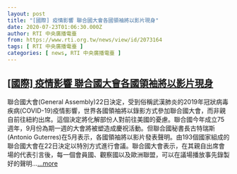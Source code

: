 ```yaml
---
layout: post
title: "[國際] 疫情影響 聯合國大會各國領袖將以影片現身"
date: 2020-07-23T01:06:30.000Z
author: RTI 中央廣播電臺
from: https://www.rti.org.tw/news/view/id/2073164
tags: [ RTI 中央廣播電臺 ]
categories: [ news, RTI 中央廣播電臺 ]
---
```

<!--1595466390000-->
[[國際] 疫情影響 聯合國大會各國領袖將以影片現身](https://www.rti.org.tw/news/view/id/2073164)
------

<div>
聯合國大會(General Assembly)22日決定，受到俗稱武漢肺炎的2019年冠狀病毒疾病(COVID-19)疫情影響，世界各國領袖將以錄影方式參加聯合國大會，而非親自前往紐約出席。這個決定將化解部份人對前往美國的憂慮。聯合國今年成立75週年，9月份為期一週的大會將被塑造成慶祝活動。但聯合國秘書長古特瑞斯(Antonio Guterres)在5月表示，各國領袖將以影片發表聲明。由193個國家組成的聯合國大會在22日決定以特別方式進行會議。聯合國大會表示，在其親自出席會場的代表引言後，每一個會員國、觀察國以及歐洲聯盟，可以在議場播放事先錄製好的聲明...<a target="_blank" href="https://www.rti.org.tw/news/view/id/2073164">...more</a>
</div>
